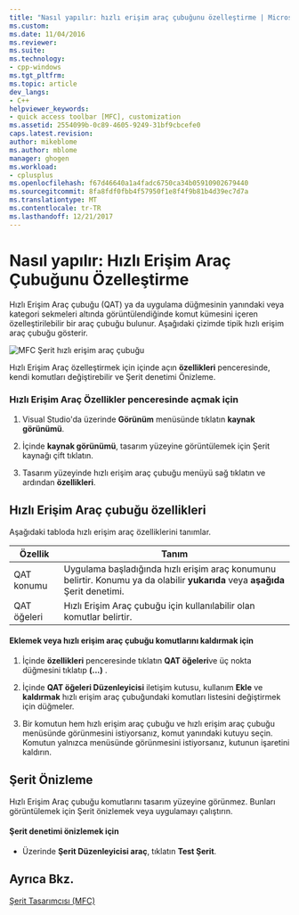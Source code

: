 ```yaml
---
title: "Nasıl yapılır: hızlı erişim araç çubuğunu özelleştirme | Microsoft Docs"
ms.custom: 
ms.date: 11/04/2016
ms.reviewer: 
ms.suite: 
ms.technology:
- cpp-windows
ms.tgt_pltfrm: 
ms.topic: article
dev_langs:
- C++
helpviewer_keywords:
- quick access toolbar [MFC], customization
ms.assetid: 2554099b-0c89-4605-9249-31bf9cbcefe0
caps.latest.revision: 
author: mikeblome
ms.author: mblome
manager: ghogen
ms.workload:
- cplusplus
ms.openlocfilehash: f67d46640a1a4fadc6750ca34b05910902679440
ms.sourcegitcommit: 8fa8fdf0fbb4f57950f1e8f4f9b81b4d39ec7d7a
ms.translationtype: MT
ms.contentlocale: tr-TR
ms.lasthandoff: 12/21/2017
---
```

# <a name="how-to-customize-the-quick-access-toolbar"></a>Nasıl yapılır: Hızlı Erişim Araç Çubuğunu Özelleştirme
Hızlı Erişim Araç çubuğu (QAT) ya da uygulama düğmesinin yanındaki veya kategori sekmeleri altında görüntülendiğinde komut kümesini içeren özelleştirilebilir bir araç çubuğu bulunur. Aşağıdaki çizimde tipik hızlı erişim araç çubuğu gösterir.  
  
 ![MFC Şerit hızlı erişim araç çubuğu](../mfc/media/quick_access_toolbar.png "quick_access_toolbar")  
  
 Hızlı Erişim Araç özelleştirmek için içinde açın **özellikleri** penceresinde, kendi komutları değiştirebilir ve Şerit denetimi Önizleme.  
  
### <a name="to-open-the-quick-access-toolbar-in-the-properties-window"></a>Hızlı Erişim Araç Özellikler penceresinde açmak için  
  
1.  Visual Studio'da üzerinde **Görünüm** menüsünde tıklatın **kaynak görünümü**.  
  
2.  İçinde **kaynak görünümü**, tasarım yüzeyine görüntülemek için Şerit kaynağı çift tıklatın.  
  
3.  Tasarım yüzeyinde hızlı erişim araç çubuğu menüyü sağ tıklatın ve ardından **özellikleri**.  
  
## <a name="quick-access-toolbar-properties"></a>Hızlı Erişim Araç çubuğu özellikleri  
 Aşağıdaki tabloda hızlı erişim araç özelliklerini tanımlar.  
  
|Özellik|Tanım|  
|--------------|----------------|  
|QAT konumu|Uygulama başladığında hızlı erişim araç konumunu belirtir. Konumu ya da olabilir **yukarıda** veya **aşağıda** Şerit denetimi.|  
|QAT öğeleri|Hızlı Erişim Araç çubuğu için kullanılabilir olan komutlar belirtir.|  
  
#### <a name="to-add-or-remove-commands-on-the-quick-access-toolbar"></a>Eklemek veya hızlı erişim araç çubuğu komutlarını kaldırmak için  
  
1.  İçinde **özellikleri** penceresinde tıklatın **QAT öğeleri**ve üç nokta düğmesini tıklatıp **(...)** .  
  
2.  İçinde **QAT öğeleri Düzenleyicisi** iletişim kutusu, kullanım **Ekle** ve **kaldırmak** hızlı erişim araç çubuğundaki komutları listesini değiştirmek için düğmeler.  
  
3.  Bir komutun hem hızlı erişim araç çubuğu ve hızlı erişim araç çubuğu menüsünde görünmesini istiyorsanız, komut yanındaki kutuyu seçin. Komutun yalnızca menüsünde görünmesini istiyorsanız, kutunun işaretini kaldırın.  
  
## <a name="previewing-the-ribbon"></a>Şerit Önizleme  
 Hızlı Erişim Araç çubuğu komutlarını tasarım yüzeyine görünmez. Bunları görüntülemek için Şerit önizlemek veya uygulamayı çalıştırın.  
  
#### <a name="to-preview-the-ribbon-control"></a>Şerit denetimi önizlemek için  
  
-   Üzerinde **Şerit Düzenleyicisi araç**, tıklatın **Test Şerit**.  
  
## <a name="see-also"></a>Ayrıca Bkz.  
 [Şerit Tasarımcısı (MFC)](../mfc/ribbon-designer-mfc.md)

